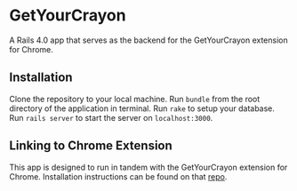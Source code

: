 # GetYourCrayon

A Rails 4.0 app that serves as the backend for the GetYourCrayon extension for Chrome.

## Installation

Clone the repository to your local machine. Run `bundle` from the root directory of the application in terminal. Run `rake` to setup your database. Run `rails server` to start the server on `localhost:3000`.

## Linking to Chrome Extension

This app is designed to run in tandem with the GetYourCrayon extension for Chrome. Installation instructions can be found on that [repo](https://github.com/vertigokidd/crayonextension).
